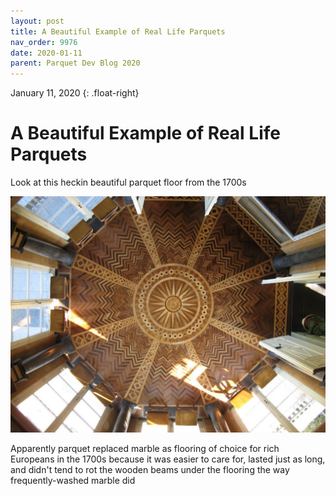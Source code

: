 ```yaml
---
layout: post
title: A Beautiful Example of Real Life Parquets
nav_order: 9976
date: 2020-01-11
parent: Parquet Dev Blog 2020
---
```

January 11, 2020
{: .float-right}

# A Beautiful Example of Real Life Parquets

Look at this heckin beautiful parquet floor from the 1700s

![A photograph of a fancy parquet floor with a sunburst pattern.](image-2020-01-11.jpg)

Apparently parquet replaced marble as flooring of choice for rich Europeans in the 1700s because it was easier to care for, lasted just as long, and didn't tend to rot the wooden beams under the flooring the way frequently-washed marble did
